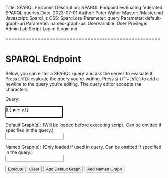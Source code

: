 ﻿Title: SPARQL Endpoint
Description: SPARQL Endpoint evaluating federated SPARQL queries
Date: 2023-07-01
Author: Peter Waher
Master: /Master.md
Javascript: Sparql.js
CSS: Sparql.css
Parameter: query
Parameter: default-graph-uri
Parameter: named-graph-uri
UserVariable: User
Privilege: Admin.Lab.Script
Login: /Login.md

=====================================================

SPARQL Endpoint
==================

Below, you can enter a SPARQL query and ask the server to evaluate it.
Press `ENTER` evaluate the query you're writing. 
Press `SHIFT`+`ENTER` to add a newline to the query you're editing.
The query editor accepts `TAB` characters.

<form id="QueryForm" action="/sparql" method="post" enctype="application/x-www-form-urlencoded">

Query:  
<textarea id="query" name="query" autofocus="autofocus" wrap="hard" onkeydown="return QueryKeyDown(this,event);">{{query}}</textarea>

Default Graph\(s): (Will be loaded before executing script. Can be omitted if specified in the query.)  
<input type="text" id="defaultGraph1" name="default-graph-uri"/>

Named Graph\(s): (Only loaded if used in query. Can be omitted if specified in the query.)  
<input type="text" id="namedGraph1" name="named-graph-uri"/>

<button type="submit">Execute</button>
<button type="button" onclick="ClearAll();">Clear</button>
<button type="button" onclick="AddDefaultGraph();">Add Default Graph</button>
<button type="button" onclick="AddNamedGraph();">Add Named Graph</button>

</form>